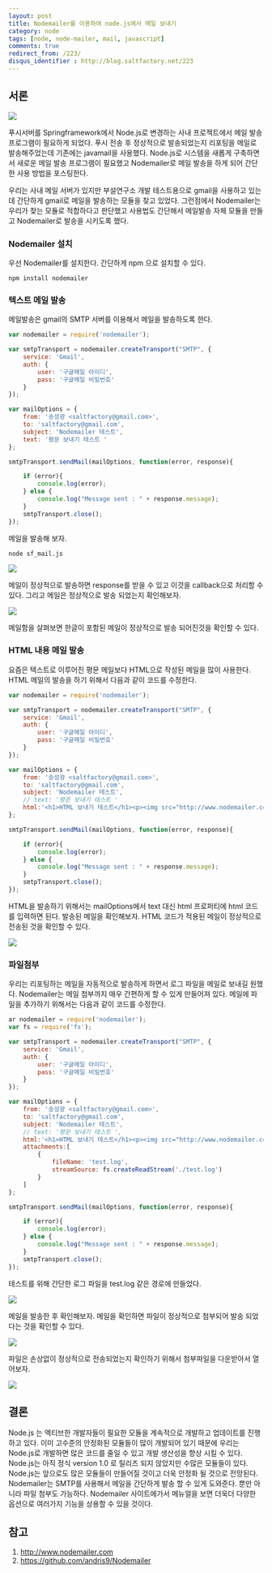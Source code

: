 ```yaml
---
layout: post
title: Nodemailer를 이용하여 node.js에서 메일 보내기
category: node
tags: [node, node-mailer, mail, javascript]
comments: true
redirect_from: /223/
disqus_identifier : http://blog.saltfactory.net/223
---
```


## 서론

![](http://hbn-blog-assets.s3.ap-northeast-2.amazonaws.com/saltfactory/images/aac62155-cca3-4156-94c5-c3c0e4412b75)

푸시서버를 Springframework에서 Node.js로 변경하는 사내 프로젝트에서 메일 발송 프로그램이 필요하게 되었다. 푸시 전송 후 정상적으로 발송되었는지 리포팅을 메일로 발송해주었는데 기존에는 javamail을 사용했다. Node.js로 시스템을 새롭게 구축하면서 새로운 메일 발송 프로그램이 필요했고 Nodemailer로 메일 발송을 하게 되어 간단한 사용 방법을 포스팅한다.

우리는 사내 메일 서버가 있지만 부설연구소 개발 테스트용으로 gmail을 사용하고 있는데 간단하게 gmail로 메일을 발송하는 모듈을 찾고 있었다. 그런점에서 Nodemailer는 우리가 찾는 모듈로 적합하다고 판단했고 사용법도 간단해서 메일발송 자체 모듈을 만들고 Nodemailer로 발송을 시키도록 했다.

<!--more-->

### Nodemailer 설치

우선 Nodemailer를 설치한다. 간단하게 npm 으로 설치할 수 있다.

```
npm install nodemailer
```

### 텍스트 메일 발송

메일발송은 gmail의 SMTP 서버를 이용해서 메일을 발송하도록 한다.

```javascript
var nodemailer = require('nodemailer');

var smtpTransport = nodemailer.createTransport("SMTP", {
	service: 'Gmail',
	auth: {
		user: '구글메일 아이디',
		pass: '구글메일 비밀번호'
	}
});

var mailOptions = {
	from: '송성광 <saltfactory@gmail.com>',
	to: 'saltfactory@gmail.com',
	subject: 'Nodemailer 테스트',
	text: '평문 보내기 테스트 '
};

smtpTransport.sendMail(mailOptions, function(error, response){

	if (error){
		console.log(error);
	} else {
		console.log("Message sent : " + response.message);
	}
	smtpTransport.close();
});
```

메일을 발송해 보자.

```
node sf_mail.js
```

![](http://hbn-blog-assets.s3.ap-northeast-2.amazonaws.com/saltfactory/images/f0cafaf6-0ba9-4c71-852a-8cd9d605af4b)

메일이 정상적으로 발송하면 response를 받을 수 있고 이것을 callback으로 처리할 수 있다. 그리고 메일은 정상적으로 발송 되었는지 확인해보자.

![](http://hbn-blog-assets.s3.ap-northeast-2.amazonaws.com/saltfactory/images/9da33f55-0d26-4ebc-a9aa-9a4942c42bf0)

메일함을 살펴보면 한글이 포함된 메일이 정상적으로 발송 되어진것을 확인할 수 있다.

### HTML 내용 메일 발송

요즘은 텍스트로 이루어진 평문 메일보다 HTML으로 작성된 메일을 많이 사용한다. HTML 메일의 발송을 하기 위해서 다음과 같이 코드를 수정한다.

```javascript
var nodemailer = require('nodemailer');

var smtpTransport = nodemailer.createTransport("SMTP", {
	service: 'Gmail',
	auth: {
		user: '구글메일 아이디',
		pass: '구글메일 비밀번호'
	}
});

var mailOptions = {
	from: '송성광 <saltfactory@gmail.com>',
	to: 'saltfactory@gmail.com',
	subject: 'Nodemailer 테스트',
	// text: '평문 보내기 테스트 '
	html:'<h1>HTML 보내기 테스트</h1><p><img src="http://www.nodemailer.com/img/logo.png"/></p>'
};

smtpTransport.sendMail(mailOptions, function(error, response){

	if (error){
		console.log(error);
	} else {
		console.log("Message sent : " + response.message);
	}
	smtpTransport.close();
});
```

HTML을 발송하기 위해서는 mailOptions에서 text 대신 html 프로퍼티에 html 코드를 입력하면 된다. 발송된 메일을 확인해보자. HTML 코드가 적용된 메일이 정상적으로 전송된 것을 확인할 수 있다.

![](http://hbn-blog-assets.s3.ap-northeast-2.amazonaws.com/saltfactory/images/755dc39a-7af6-40ab-bb58-c982277993c4)

### 파일첨부

우리는 리포팅하는 메일을 자동적으로 발송하게 하면서 로그 파일을 메일로 보내길 원했다. Nodemailer는 메일 첨부까지 매우 간편하게 할 수 있게 만들어져 있다. 메일에 파일을 추가하기 위해서는 다음과 같이 코드를 수정한다.

```javascript
ar nodemailer = require('nodemailer');
var fs = require('fs');

var smtpTransport = nodemailer.createTransport("SMTP", {
	service: 'Gmail',
	auth: {
		user: '구글메일 아이디',
		pass: '구글메일 비밀번호'
	}
});

var mailOptions = {
	from: '송성광 <saltfactory@gmail.com>',
	to: 'saltfactory@gmail.com',
	subject: 'Nodemailer 테스트',
	// text: '평문 보내기 테스트 ',
	html:'<h1>HTML 보내기 테스트</h1><p><img src="http://www.nodemailer.com/img/logo.png"/></p>',
	attachments:[
		{
			fileName: 'test.log',
			streamSource: fs.createReadStream('./test.log')
		}
	]
};

smtpTransport.sendMail(mailOptions, function(error, response){

	if (error){
		console.log(error);
	} else {
		console.log("Message sent : " + response.message);
	}
	smtpTransport.close();
});
```

테스트를 위해 간단한 로그 파일을 test.log 같은 경로에 만들었다.

![](http://hbn-blog-assets.s3.ap-northeast-2.amazonaws.com/saltfactory/images/2e58c83a-12ec-42b5-8cbf-0730420fd964)

메일을 발송한 후 확인해보자. 메일을 확인하면 파일이 정상적으로 첨부되어 발송 되었다는 것을 확인할 수 있다.

![](http://hbn-blog-assets.s3.ap-northeast-2.amazonaws.com/saltfactory/images/9fec66ac-eed3-4f10-9cdf-2de8e29387f4)

파일은 손상없이 정상적으로 전송되었는지 확인하기 위해서 첨부파일을 다운받아서 열어보자.

![](http://hbn-blog-assets.s3.ap-northeast-2.amazonaws.com/saltfactory/images/e2eca74a-e026-4309-a66e-d34f0e7bae5c)

## 결론

Node.js 는 엑티브한 개발자들이 필요한 모듈을 계속적으로 개발하고 업데이트를 진행하고 있다. 이미 고수준의 안정화된 모듈들이 많이 개발되어 있기 때문에 우리는 Node.js로 개발하면 많은 코드를 줄일 수 있고 개발 생산성을 향상 시킬 수 있다. Node.js는 아직 정식 version 1.0 로 릴리즈 되지 않았지만 수많은 모듈들이 있다. Node.js는 앞으로도 많은 모듈들이 만들어질 것이고 더욱 안정화 될 것으로 전망된다. Nodemailer는 SMTP를 사용해서 메일을 간단하게 발송 할 수 있게 도와준다. 뿐만 아니라 파일 첨부도 가능하다. Nodemailer 사이트에가서 메뉴얼을 보면 더욱더 다양한 옵션으로 여러가지 기능을 상용할 수 있을 것이다.

## 참고

1. http://www.nodemailer.com
2. https://github.com/andris9/Nodemailer

